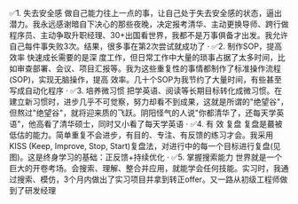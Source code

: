 ✅1. 失去安全感
做自己能力往上一点的事，让自己处于失去安全感的状态，逼出潜力。我永远感谢暗自下决心的那些夜晚，决定报考清华、主动更换导师、跨行做程序员、主动争取升职经理、30+出国看世界，我都不是万事俱备才出发。我允许自己每件事失败3次。结果，很多事在第2次尝试就成功了
·
✅2. 制作SOP，提高 效率
快速成长需要的是深 度工作，但日常工作中大量的琐事占据了太多时间，比如审查部署、会议、项目汇报等。我为这些重复性的事情都制作了标准操作流程(SOP)，实现无脑操作，提高 效率。几十个SOP为我节约了大量时间，有些甚至写成自动化程序
·
✅3. 培养微习惯
把学英语、阅读等长期目标转化成微习惯。在建立新习惯时，进步几乎不可觉察，努力却看不到成果，这就是所谓的"绝望谷"，但熬过"绝望谷"，就将迎来质的飞跃。阴阳怪气的人说"你都清华了，还每天学英语"，他高看了清华硕士，同时又小看了每天学英语
·
✅4. 有 效 复盘
复盘是蕞被低估的能力。简单重复不会进步，有目的、专注、有反馈的练习才会。我采用KISS (Keep, Improve, Stop, Start)复盘法，对进行中的每一个目标进行复盘(见图)。这是终身学习的基础：正反馈+持续优化
·
✅5. 掌握搜索能力
世界就是一个巨大的开卷考场。会搜索、理解、整合并应用，就能学会任何技能。实习时，我通过搜索、模仿，3个月内做出了实习项目并拿到转正offer。又一路从初级工程师做到了研发经理